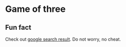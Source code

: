 # Game of three

## Fun fact
Check out [google search result](https://www.google.com/search?q=game+of+three+github). Do not worry, no cheat.
